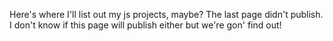 Here's where I'll list out my js projects, maybe? The last page didn't publish. I don't know if this page will publish either but we're gon' find out!
